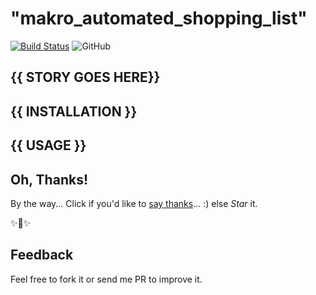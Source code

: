 # "makro_automated_shopping_list"

[![Build Status](https://travis-ci.com/{{USERNAME}}/makro_automated_shopping_list.svg?branch=master)](https://travis-ci.com/{{USERNAME}}/makro_automated_shopping_list)
![GitHub](https://img.shields.io/github/license/{{USERNAME}}/makro_automated_shopping_list.svg)

## {{ STORY GOES HERE}}


## {{ INSTALLATION }}


## {{ USAGE }}


## Oh, Thanks!

By the way... Click if you'd like to [say thanks](https://saythanks.io/to/{{USERNAME}})... :) else *Star* it.

✨🍰✨

## Feedback

Feel free to fork it or send me PR to improve it.


